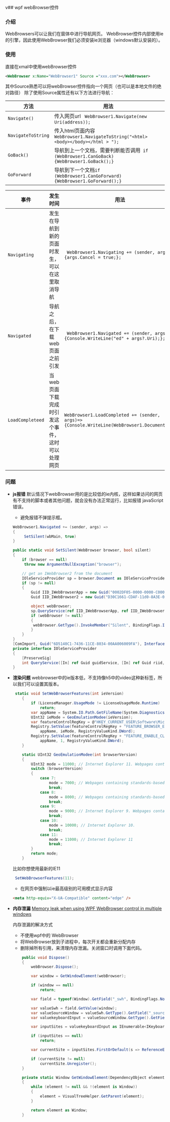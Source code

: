 v## wpf webBrowser控件
### 介绍
WebBrowsers可以让我们在窗体中进行导航网页。
WebBrowser控件内部使用ie的引擎，因此使用WebBrowser我们必须安装ie浏览器（windows默认安装的）。
### 使用
直接在xmal中使用webBrowser控件
```xml
<WebBrowser x:Name="WebBrowser1" Source ="xxx.com"></WebBrowser>
```
其中Source熟悉可以将webBrowser控件指向一个网页（也可以是本地文件的绝对路径）
除了使用Source属性还有以下方法进行导航：

方法 | 用法
----|----
`Navigate()` |传入网页url ` WebBrowser1.Navigate(new Uri(address));`
`NavigateToString`|传入html页面内容` WebBrowser1.NavigateToString("<html><body></body></html > ");`
`GoBack()`| 导航到上一个文档，需要判断能否调用` if (WebBrowser1.CanGoBack){WebBrowser1.GoBack();}`
`GoForward`|导航到下一个文档`if (WebBrowser1.CanGoForward){WebBrowser1.GoForward();}`

事件|发生时间|用法
-|-|-
`Navigating` | 发生在导航到新的页面时发生，可以在这里取消导航|` WebBrowser1.Navigating += (sender, args) ={args.Cancel = true;};`
`Navigated`| 导航之后，在下载web页面之前引发|` WebBrowser1.Navigated += (sender, args) =>{Console.WriteLine("ed" + args?.Uri);};`
`LoadCompleteed`|当web页面下载完成时引发这个事件，这时可以处理网页|`WebBrowser1.LoadCompleted += (sender, args)=>{Console.WriteLine(WebBrowser1.Document);};`

###  问题
- **js报错**
默认情况下webBrowser用的是比较低的ie内核，这样如果访问的网页有不支持的脚本或者其他问题，就会没有办法正常运行，比如报错 javaScript错误。
    - 避免报错不弹提示框。
   
    ```cs
    WebBrowser1.Navigated += (sender, args) =>
    {
         SetSilent(wbMain, true)
    }   
    ```

    ```cs
    public static void SetSilent(WebBrowser browser, bool silent)
    {
        if (browser == null)
         throw new ArgumentNullException("browser");

        // get an IWebBrowser2 from the document
        IOleServiceProvider sp = browser.Document as IOleServiceProvider;
        if (sp != null)
        {
            Guid IID_IWebBrowserApp = new Guid("0002DF05-0000-0000-C000-000000000046");
            Guid IID_IWebBrowser2 = new Guid("D30C1661-CDAF-11d0-8A3E-00C04FC9E26E");

            object webBrowser;
            sp.QueryService(ref IID_IWebBrowserApp, ref IID_IWebBrowser2, out webBrowser);
            if (webBrowser != null)
            {
             webBrowser.GetType().InvokeMember("Silent", BindingFlags.Instance | BindingFlags.Public | BindingFlags.PutDispProperty, null, webBrowser, new object[] { silent });
            }
        }
    }
    [ComImport, Guid("6D5140C1-7436-11CE-8034-00AA006009FA"), InterfaceType(ComInterfaceType.InterfaceIsIUnknown)]
    private interface IOleServiceProvider
    {
        [PreserveSig]
        int QueryService([In] ref Guid guidService, [In] ref Guid riid, [MarshalAs(UnmanagedType.IDispatch)] out object ppvObject);
    }
    ```
- **渲染问题** webbrowser中的ie版本低，不支持像h5中的video这种新标签，所以我们可以设置其版本。

    ```cs
     static void SetWebBrowserFeatures(int ieVersion)
        {
            if (LicenseManager.UsageMode != LicenseUsageMode.Runtime)
                return;
            var appName = System.IO.Path.GetFileName(System.Diagnostics.Process.GetCurrentProcess().MainModule.FileName);
            UInt32 ieMode = GeoEmulationModee(ieVersion);
            var featureControlRegKey = @"HKEY_CURRENT_USER\Software\Microsoft\Internet Explorer\Main\FeatureControl\";
            Registry.SetValue(featureControlRegKey + "FEATURE_BROWSER_EMULATION",
                appName, ieMode, RegistryValueKind.DWord);
            Registry.SetValue(featureControlRegKey + "FEATURE_ENABLE_CLIPCHILDREN_OPTIMIZATION",
                appName, 1, RegistryValueKind.DWord);
        }

        static UInt32 GeoEmulationModee(int browserVersion)
        {
            UInt32 mode = 11000; // Internet Explorer 11. Webpages containing standards-based !DOCTYPE directives are displayed in IE11 Standards mode. 
            switch (browserVersion)
            {
                case 7:
                    mode = 7000; // Webpages containing standards-based !DOCTYPE directives are displayed in IE7 Standards mode. 
                    break;
                case 8:
                    mode = 8000; // Webpages containing standards-based !DOCTYPE directives are displayed in IE8 mode. 
                    break;
                case 9:
                    mode = 9000; // Internet Explorer 9. Webpages containing standards-based !DOCTYPE directives are displayed in IE9 mode.                    
                    break;
                case 10:
                    mode = 10000; // Internet Explorer 10.
                    break;
                case 11:
                    mode = 11000; // Internet Explorer 11
                    break;
            }
            return mode;
        }
    ```
    比如你想使用最新的IE11
    ```cs
     SetWebBrowserFeatures(11);
    ```
    - 在网页中强制以ie最高级别的可用模式显示内容
    ```html
    <meta http-equiv="X-UA-Compatible" content="edge" />
    ```
- **内存泄漏**
[Memory leak when using WPF WebBrowser control in multiple windows
](https://stackoverflow.com/questions/8302933/how-to-get-around-the-memory-leak-in-the-net-webbrowser-control)

    内存泄漏的解决方式
    - 不使用wpf中的 WebBrowser
    - 将WebBrowser放到子进程中，每次开关都会重新分配内存
    - 删除掉所有引用，来清理内存泄漏。关闭窗口时调用下面代码。
    ```cs
        public void Dispose()
        {
            webBrowser.Dispose();

            var window = GetWindowElement(webBrowser);

            if (window == null)
                return;

            var field = typeof(Window).GetField("_swh", BindingFlags.NonPublic | BindingFlags.Instance);

            var valueSwh = field.GetValue(window);
            var valueSourceWindow = valueSwh.GetType().GetField("_sourceWindow", BindingFlags.Instance | BindingFlags.NonPublic).GetValue(valueSwh);
            var valuekeyboardInput = valueSourceWindow.GetType().GetField("_keyboardInputSinkChildren", BindingFlags.Instance | BindingFlags.NonPublic).GetValue(valueSourceWindow);

            var inputSites = valuekeyboardInput as IEnumerable<IKeyboardInputSite>;

            if (inputSites == null)
                return;

            var currentSite = inputSites.FirstOrDefault(s => ReferenceEquals(s.Sink, webBrowser));

            if (currentSite != null)
                currentSite.Unregister();
        }

        private static Window GetWindowElement(DependencyObject element)
        {
            while (element != null && !(element is Window))
            {
                element = VisualTreeHelper.GetParent(element);
            }

            return element as Window;
        }
    ```